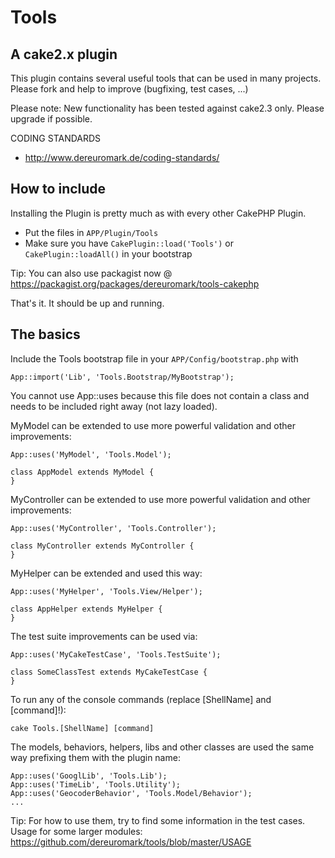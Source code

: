# Tools

## A cake2.x plugin

This plugin contains several useful tools that can be used in many projects.
Please fork and help to improve (bugfixing, test cases, ...)

Please note: New functionality has been tested against cake2.3 only. Please upgrade if possible.

CODING STANDARDS
- http://www.dereuromark.de/coding-standards/

## How to include
Installing the Plugin is pretty much as with every other CakePHP Plugin.

* Put the files in `APP/Plugin/Tools`
* Make sure you have `CakePlugin::load('Tools')` or `CakePlugin::loadAll()` in your bootstrap

Tip: You can also use packagist now @ https://packagist.org/packages/dereuromark/tools-cakephp

That's it. It should be up and running.

## The basics

Include the Tools bootstrap file in your `APP/Config/bootstrap.php` with

    App::import('Lib', 'Tools.Bootstrap/MyBootstrap');

You cannot use App::uses because this file does not contain a class and needs to be included right away (not lazy loaded).


MyModel can be extended to use more powerful validation and other improvements:

    App::uses('MyModel', 'Tools.Model');

    class AppModel extends MyModel {
    }

MyController can be extended to use more powerful validation and other improvements:

    App::uses('MyController', 'Tools.Controller');

    class MyController extends MyController {
    }

MyHelper can be extended and used this way:

    App::uses('MyHelper', 'Tools.View/Helper');

    class AppHelper extends MyHelper {
    }

The test suite improvements can be used via:

    App::uses('MyCakeTestCase', 'Tools.TestSuite');

    class SomeClassTest extends MyCakeTestCase {
    }

To run any of the console commands (replace [ShellName] and [command]!):

    cake Tools.[ShellName] [command]

The models, behaviors, helpers, libs and other classes are used the same way prefixing them with the plugin name:

    App::uses('GooglLib', 'Tools.Lib');
    App::uses('TimeLib', 'Tools.Utility');
    App::uses('GeocoderBehavior', 'Tools.Model/Behavior');
    ...

Tip: For how to use them, try to find some information in the test cases.
Usage for some larger modules: https://github.com/dereuromark/tools/blob/master/USAGE